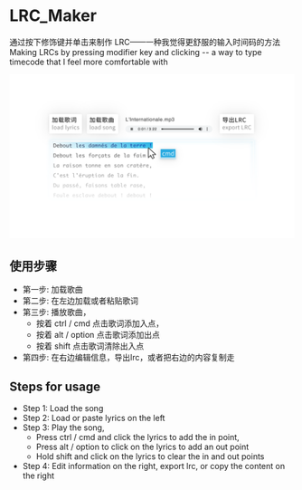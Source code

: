 # LRC_Maker
通过按下修饰键并单击来制作 LRC——一种我觉得更舒服的输入时间码的方法
Making LRCs by pressing modifier key and clicking -- a way to type timecode that I feel more comfortable with

![image](lrc_maker.png)

## 使用步骤
- 第一步: 加载歌曲
- 第二步: 在左边加载或者粘贴歌词
- 第三步: 播放歌曲，
  - 按着 ctrl / cmd 点击歌词添加入点，
  - 按着 alt / option 点击歌词添加出点
  - 按着 shift 点击歌词清除出入点
- 第四步: 在右边编辑信息，导出lrc，或者把右边的内容复制走
 
## Steps for usage
- Step 1: Load the song
- Step 2: Load or paste lyrics on the left
- Step 3: Play the song,
  - Press ctrl / cmd and click the lyrics to add the in point,
  - Press alt / option to click on the lyrics to add an out point
  - Hold shift and click on the lyrics to clear the in and out points
- Step 4: Edit information on the right, export lrc, or copy the content on the right
 

